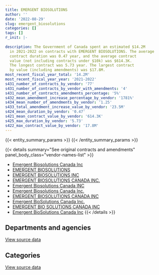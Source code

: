 ```yaml
---
title: EMERGENT BIOSOLUTIONS
author: ''
date: '2022-08-29'
slug: emergent_biosolutions
categories: []
tags: []
r_init: |-
  
description: The Government of Canada spent an estimated $14.2M
  in 2021-2022 on contracts with EMERGENT BIOSOLUTIONS. The average
  contract duration was 0.47 year, and the average contract
  value (not including contracts under $10k) was $614.3K.
  The longest contract was 5.73 year. The largest contract
  by value (including amendments) was $17.8M.
most_recent_fiscal_year_total: '14.2M'
most_recent_fiscal_year_year: '2021-2022'
s431_number_of_contracts_by_vendor: '77'
s431_number_of_contracts_by_vendor_with_amendments: '4'
s431_number_of_contracts_amendments_percentage: '5%'
s432_mean_amendment_increase_percentage_by_vendor: '1781%'
s434_mean_number_of_amendments_by_vendor: '1.25'
s433_total_amendment_increase_value_by_vendor: '23.5M'
s424_mean_duration_by_vendor: '0.47'
s421_mean_contract_value_by_vendor: '614.3K'
s425_max_duration_by_vendor: '5.73'
s422_max_contract_value_by_vendor: '17.8M'
---
```


<script src="/rmarkdown-libs/htmlwidgets/htmlwidgets.js"></script>
<link href="/rmarkdown-libs/datatables-css/datatables-crosstalk.css" rel="stylesheet" />
<script src="/rmarkdown-libs/datatables-binding/datatables.js"></script>
<script src="/rmarkdown-libs/jquery/jquery-3.6.0.min.js"></script>
<link href="/rmarkdown-libs/dt-core-bootstrap/css/dataTables.bootstrap.min.css" rel="stylesheet" />
<link href="/rmarkdown-libs/dt-core-bootstrap/css/dataTables.bootstrap.extra.css" rel="stylesheet" />
<script src="/rmarkdown-libs/dt-core-bootstrap/js/jquery.dataTables.min.js"></script>
<script src="/rmarkdown-libs/dt-core-bootstrap/js/dataTables.bootstrap.min.js"></script>
<link href="/rmarkdown-libs/crosstalk/css/crosstalk.min.css" rel="stylesheet" />
<script src="/rmarkdown-libs/crosstalk/js/crosstalk.min.js"></script>
<script src="/rmarkdown-libs/htmlwidgets/htmlwidgets.js"></script>
<link href="/rmarkdown-libs/datatables-css/datatables-crosstalk.css" rel="stylesheet" />
<script src="/rmarkdown-libs/datatables-binding/datatables.js"></script>
<script src="/rmarkdown-libs/jquery/jquery-3.6.0.min.js"></script>
<link href="/rmarkdown-libs/dt-core-bootstrap/css/dataTables.bootstrap.min.css" rel="stylesheet" />
<link href="/rmarkdown-libs/dt-core-bootstrap/css/dataTables.bootstrap.extra.css" rel="stylesheet" />
<script src="/rmarkdown-libs/dt-core-bootstrap/js/jquery.dataTables.min.js"></script>
<script src="/rmarkdown-libs/dt-core-bootstrap/js/dataTables.bootstrap.min.js"></script>
<link href="/rmarkdown-libs/crosstalk/css/crosstalk.min.css" rel="stylesheet" />
<script src="/rmarkdown-libs/crosstalk/js/crosstalk.min.js"></script>

{{< entity_summary_params >}}
{{< /entity_summary_params >}}

{{< details summary="See original contracts and amendments" panel_body_class="vendor-names-list" >}}
- [Emergent Biosolutions Canada Inc](https://search.open.canada.ca/en/ct/?sort=contract_value_f%20desc&page=1&search_text=%22Emergent%20Biosolutions%20Canada%20Inc%22)
- [EMERGENT BIOSOLUTIONS](https://search.open.canada.ca/en/ct/?sort=contract_value_f%20desc&page=1&search_text=%22EMERGENT%20BIOSOLUTIONS%22)
- [EMERGENT BIOSOLUTIONS INC](https://search.open.canada.ca/en/ct/?sort=contract_value_f%20desc&page=1&search_text=%22EMERGENT%20BIOSOLUTIONS%20INC%22)
- [EMERGENT BIOSOLUTIONS CANADA INC.](https://search.open.canada.ca/en/ct/?sort=contract_value_f%20desc&page=1&search_text=%22EMERGENT%20BIOSOLUTIONS%20CANADA%20INC.%22)
- [Emergent Biosolutions Canada INC](https://search.open.canada.ca/en/ct/?sort=contract_value_f%20desc&page=1&search_text=%22Emergent%20Biosolutions%20Canada%20INC%22)
- [Emergent Biosolutions Canada Inc.](https://search.open.canada.ca/en/ct/?sort=contract_value_f%20desc&page=1&search_text=%22Emergent%20Biosolutions%20Canada%20Inc.%22)
- [EMERGENT BIOSOLUTIONS CANADA INC](https://search.open.canada.ca/en/ct/?sort=contract_value_f%20desc&page=1&search_text=%22EMERGENT%20BIOSOLUTIONS%20CANADA%20INC%22)
- [Emergent BioSolutions Canada Inc.](https://search.open.canada.ca/en/ct/?sort=contract_value_f%20desc&page=1&search_text=%22Emergent%20BioSolutions%20Canada%20Inc.%22)
- [EMERGENT BIO SOLUTIONS CANADA INC](https://search.open.canada.ca/en/ct/?sort=contract_value_f%20desc&page=1&search_text=%22EMERGENT%20BIO%20SOLUTIONS%20CANADA%20INC%22)
- [Emergent BioSolutions Canada Inc](https://search.open.canada.ca/en/ct/?sort=contract_value_f%20desc&page=1&search_text=%22Emergent%20BioSolutions%20Canada%20Inc%22)
{{< /details >}}

## Departments and agencies

<div id="htmlwidget-1" style="width:100%;height:auto;" class="datatables html-widget"></div>
<script type="application/json" data-for="htmlwidget-1">{"x":{"style":"bootstrap","filter":"none","vertical":false,"data":[["<a href=\"/departments/cbsa-asfc/\">Canada Border Services Agency<\/a>","<a href=\"/departments/csc-scc/\">Correctional Service of Canada<\/a>","<a href=\"/departments/dfo-mpo/\">Fisheries and Oceans Canada<\/a>","<a href=\"/departments/dnd-mdn/\">National Defence<\/a>","<a href=\"/departments/ec/\">Environment and Climate Change Canada<\/a>","<a href=\"/departments/isc-sac/\">Indigenous Services Canada<\/a>","<a href=\"/departments/phac-aspc/\">Public Health Agency of Canada<\/a>","<a href=\"/departments/rcmp-grc/\">Royal Canadian Mounted Police<\/a>"],[null,null,null,3746433.63,null,null,1589432.03,null],[null,null,null,3857599.36,null,null,1593786.64,null],[81638.13,null,35949,4296992.76,16712.77,692911.8,1727368.6,435022],[null,137632,23115,3717735.55,17940,5089060.96,3904227.16,1274615.19]],"container":"<table class=\"table table-striped table-hover row-border order-column display\">\n  <thead>\n    <tr>\n      <th>Department<\/th>\n      <th>2018-2019<\/th>\n      <th>2019-2020<\/th>\n      <th>2020-2021<\/th>\n      <th>2021-2022<\/th>\n    <\/tr>\n  <\/thead>\n<\/table>","options":{"order":[[4,"desc"]],"pageLength":10,"autoWidth":true,"columnDefs":[{"targets":1,"render":"function(data, type, row, meta) {\n    return type !== 'display' ? data : DTWidget.formatCurrency(data, \"$\", 2, 3, \",\", \".\", true, null);\n  }"},{"targets":2,"render":"function(data, type, row, meta) {\n    return type !== 'display' ? data : DTWidget.formatCurrency(data, \"$\", 2, 3, \",\", \".\", true, null);\n  }"},{"targets":3,"render":"function(data, type, row, meta) {\n    return type !== 'display' ? data : DTWidget.formatCurrency(data, \"$\", 2, 3, \",\", \".\", true, null);\n  }"},{"targets":4,"render":"function(data, type, row, meta) {\n    return type !== 'display' ? data : DTWidget.formatCurrency(data, \"$\", 2, 3, \",\", \".\", true, null);\n  }"},{"width":"16%","targets":[1,2,3,4]},{"className":"dt-right","targets":[1,2,3,4]}],"orderClasses":false}},"evals":["options.columnDefs.0.render","options.columnDefs.1.render","options.columnDefs.2.render","options.columnDefs.3.render"],"jsHooks":[]}</script>
<p class="text-right">
<a href="https://github.com/GoC-Spending/contracts-data/tree/main/data/out/vendors/emergent_biosolutions/summary_by_fiscal_year_by_department.csv" class="source-data-link btn btn-link">View source data</a>
</p>

## Categories

<div id="htmlwidget-2" style="width:100%;height:auto;" class="datatables html-widget"></div>
<script type="application/json" data-for="htmlwidget-2">{"x":{"style":"bootstrap","filter":"none","vertical":false,"data":[["<a href=\"/categories/medical/\">Medical<\/a>","<a href=\"/categories/industrial_products_and_services/\">Industrial products and services<\/a>"],[1775057.92,3560807.74],[1880822.62,3570563.38],[3217545.19,4069049.87],[9305787.92,4858537.94]],"container":"<table class=\"table table-striped table-hover row-border order-column display\">\n  <thead>\n    <tr>\n      <th>Category<\/th>\n      <th>2018-2019<\/th>\n      <th>2019-2020<\/th>\n      <th>2020-2021<\/th>\n      <th>2021-2022<\/th>\n    <\/tr>\n  <\/thead>\n<\/table>","options":{"order":[[4,"desc"]],"dom":"t","pageLength":30,"autoWidth":true,"columnDefs":[{"targets":1,"render":"function(data, type, row, meta) {\n    return type !== 'display' ? data : DTWidget.formatCurrency(data, \"$\", 2, 3, \",\", \".\", true, null);\n  }"},{"targets":2,"render":"function(data, type, row, meta) {\n    return type !== 'display' ? data : DTWidget.formatCurrency(data, \"$\", 2, 3, \",\", \".\", true, null);\n  }"},{"targets":3,"render":"function(data, type, row, meta) {\n    return type !== 'display' ? data : DTWidget.formatCurrency(data, \"$\", 2, 3, \",\", \".\", true, null);\n  }"},{"targets":4,"render":"function(data, type, row, meta) {\n    return type !== 'display' ? data : DTWidget.formatCurrency(data, \"$\", 2, 3, \",\", \".\", true, null);\n  }"},{"width":"16%","targets":[1,2,3,4]},{"className":"dt-right","targets":[1,2,3,4]}],"orderClasses":false,"lengthMenu":[10,25,30,50,100]}},"evals":["options.columnDefs.0.render","options.columnDefs.1.render","options.columnDefs.2.render","options.columnDefs.3.render"],"jsHooks":[]}</script>
<p class="text-right">
<a href="https://github.com/GoC-Spending/contracts-data/tree/main/data/out/vendors/emergent_biosolutions/summary_by_fiscal_year_by_category.csv" class="source-data-link btn btn-link">View source data</a>
</p>
